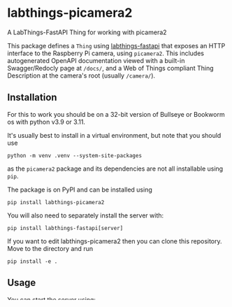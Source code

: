 # labthings-picamera2
A LabThings-FastAPI Thing for working with picamera2

This package defines a `Thing` using [labthings-fastapi] that exposes an HTTP interface to
the Raspberry Pi camera, using `picamera2`. This includes autogenerated OpenAPI documentation
viewed with a built-in Swagger/Redocly page at `/docs/`, and a Web of Things compliant
Thing Description at the camera's root (usually `/camera/`).

## Installation

For this to work you should be on a 32-bit version of Bullseye or Bookworm os with python v3.9 or 3.11.

It's usually best to install in a virtual environment, but note that you should use

    python -m venv .venv --system-site-packages

as the `picamera2` package and its dependencies are not all installable using `pip`.

The package is on PyPI and can be installed using

    pip install labthings-picamera2

You will also need to separately install the server with:

    pip install labthings-fastapi[server]
    
    
If you want to edit labthings-picamera2 then you can clone this repository. Move to the directory and run

    pip install -e .



## Usage

You can start the server using:

```
labthings-server --json '{"things":{"/camera/":"labthings_picamera2.thing:StreamingPiCamera2"}}'
```
This assumes you have `labthings[server]>=0.0.6` installed.

You may then point a web browser at `http://localhost:5000/camera` or `http://localhost:5000/docs/`.

It's also possible to control it from Python, if you have `labthings-fastapi` installed (note that 
if you're using a separate machine or separate environment for the client,
if you don't add `[server]` it won't install the rather heavy server dependencies like `starlette`.)

To connect, run:

```python
from labthings_fastapi.client import ThingClient
from PIL import Image

cam = ThingClient.from_url("http://localhost:5000/camera/")
blob = cam.capture_jpeg()
image = Image.open(blob.open())
```

All of the properties and actions described in the Thing Description should be present as
Python properties and methods - currently the types and docstrings don't propagate to the
client object, this is planned for the future but isn't reality yet.

[labthings-fastapi]: https://github.com/labthings/labthings-fastapi/
